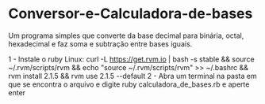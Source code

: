 # Conversor-e-Calculadora-de-bases
Um programa simples que converte da base decimal para binária, octal, hexadecimal e faz soma e subtração entre bases iguais.

1 - Instale o ruby
    Linux:
        curl -L https://get.rvm.io | bash -s stable && source ~/.rvm/scripts/rvm && 
        echo "source ~/.rvm/scripts/rvm" >> ~/.bashrc 
        && rvm install 2.1.5 && rvm use 2.1.5 --default
2 - Abra um terminal na pasta em que se encontra o arquivo e digite ruby calculadora_de_bases.rb e aperte enter
